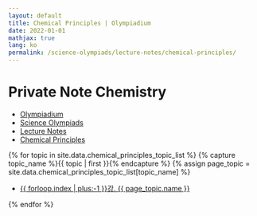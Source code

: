 ```yaml
---
layout: default
title: Chemical Principles | Olympiadium
date: 2022-01-01
mathjax: true
lang: ko
permalink: /science-olympiads/lecture-notes/chemical-principles/
---
```

<h1>Private Note Chemistry</h1>
<ul class="breadcrumb">
	<li><a href="{{ site.baseurl }}/">Olympiadium</a></li> 
	<li><a href="{{ site.baseurl }}/science-olympiads/">Science Olympiads</a></li> 
	<li><a href="{{ site.baseurl }}/science-olympiads/lecture-notes/">Lecture Notes</a></li> 
	<li><a href="{{ site.baseurl }}/science-olympiads/lecture-notes/chemical-principles/">Chemical Principles</a></li>
</ul>

{% for topic in site.data.chemical_principles_topic_list %}
{% capture topic_name %}{{ topic | first }}{% endcapture %}
{% assign page_topic = site.data.chemical_principles_topic_list[topic_name] %}
  <ul class="actions fit big">
  <li><a href="{{ page.url}}chapter-{{ forloop.index | plus:-1 }}" class="button fit big">{{ forloop.index | plus:-1 }}강. {{ page_topic.name }}</a></li>
  </ul>
{% endfor %}
